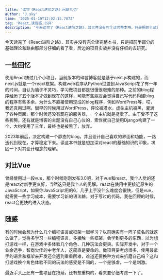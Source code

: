 ```yaml
---
title: '读完《React进阶之路》闲聊几句'
author: 'J.sky'
time: '2025-01-19T12:02:15.787Z'
tag: 'React,读后感,书评'
description: '今天读完了《React进阶之路》，其实并没有完全读完整本书，只是把前半部分的基础理论和路由那部分仔细的看了看，后边的项目实战并没有仔细的去研究。'
---
```


今天读完了《React进阶之路》，其实并没有完全读完整本书，只是把前半部分的基础理论和路由那部分仔细的看了看，后边的项目实战并没有仔细的去研究。

## 一些回忆

使用React搞过几个小项目，当前版本的碎言博客就是基于next.js构建的，而next.js就是一个react框架。构建web程序从Python过渡到JavaScript花了有一年的时间，自认为脑子不灵巧，学习做项目都是很慢很艰难的那种。之前的blog程序经历了五个版本才做到现在的这样，可能有些朋友会觉得自己写代码构建blog的程序有些多余，为什么不直接使用现成的blog程序，例如WordPress等，哎，我还真用过啊。很早的时候用过WordPress，评论被灌水，虚拟主机被黑，灌满了各种页面。那个时候还没有现在的服务器，一个主机就是挺贵了。由于受不了这些折腾，还有就是博客的主题没有自己心仪的，索性就自己使用Django构建了一个，大约使用了三年，最终也是被黑了，放弃。


2023年前后，决定构建一个静态的blog，并且设计自己喜欢的界面和功能，一路迭代到现在，才算稳定下来。读这本书就是想加深对react的基础知识的印象，巩固一下对其设计理念的理解。

## 对比Vue

曾经使用过一段vue，那个时候刚刚发布3.0吧，对于vue和react，我个人觉的还是react对新手更友好，当然这只是我个人的见解。react在使用中更接近原生的JavaScript，如果你JavaScript用的6，几乎上手没什么难度会很快，但是vue，就需要一些学习成本，需要学习新的语法糖。对于写过的代码，我在回顾的时候，react会更快的进入状态。

## 随感

有的时候会想为什么几个编程语言或框架一起学习？以前确实有一阵子莫名的就这么做了，觉得多学习一些编程语言，多接触一些框架，会学到更多的东西，以为想打游戏一样，在游戏中多体验几个角色、几种玩法会更爽。实际开发中，对于一个业余选手，智商欠佳的中老年人，这简直是要命的。做项目要考虑很多，使用最拿手的语言和框架来开发还会遇到重重困难，难道还要换种方式来折磨自己吗？这和打游戏换个角色体验不同的玩法的感受是不同的，一个是够虐，一个是刺激。

最近手头上还有一些项目在拖延，还有想重构的，看来要仔细考虑一下了。

